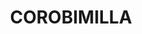 ---
facts:
- Corobimilla is a small rural locality in New South Wales, Australia.
- It is located in the Inverell Shire local government area.
- The area is primarily used for agricultural purposes, including grazing and cropping.
- Corobimilla is situated near the Macintyre River.
- The name Corobimilla is believed to be of Aboriginal origin.
- The region experiences a temperate climate with warm summers and cool winters.
- Corobimilla has a very low population density.
- The closest town with significant services is Inverell.
- The landscape around Corobimilla is characterized by rolling hills and open plains.
- The area is known for its natural beauty and tranquility.
historical_events: []
lastmod: '2025-04-09T08:22:49+00:00'
latitude: -34.902108
layout: suburb
longitude: 146.303599
notable_people: []
postcode: '2700'
state: NSW
title: COROBIMILLA
tourist_locations:
- name: Inverell Pioneer Village
url: /nsw/corobimilla/
---
